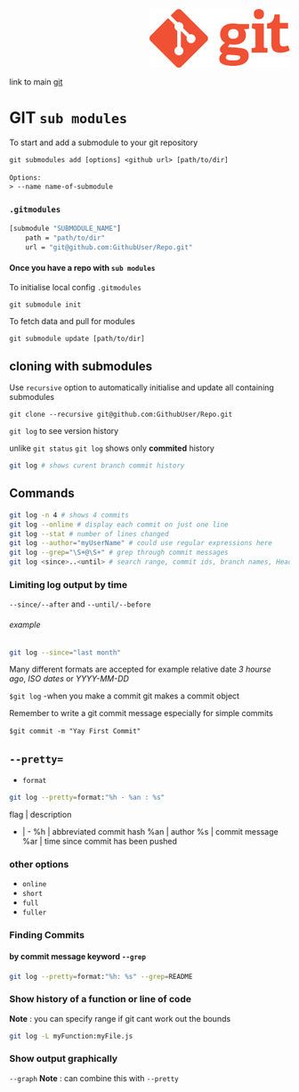 <head><link href="git.css" rel="stylesheet" type="text/css"></head>
<img src="./gitLogo.png" width=50% style="margin-left:50%"/>

link to main [git](git.md)
# GIT `sub modules`

To start and add a submodule to your git repository
```
git submodules add [options] <github url> [path/to/dir]

Options: 
> --name name-of-submodule
```
### `.gitmodules`
```bash
[submodule "SUBMODULE_NAME"]
	path = "path/to/dir"
	url = "git@github.com:GithubUser/Repo.git"
```


#### Once you have a repo with `sub modules`

To initialise local config `.gitmodules`
```
git submodule init 
```
To fetch data and pull for modules
```
git submodule update [path/to/dir]
```
## cloning with <span class="Khaki">submodules</span>
Use `recursive` option to automatically initialise and update all containing submodules 

    git clone --recursive git@github.com:GithubUser/Repo.git


`git log` to see version history

unlike `git status` `git log` shows only <b class="Crimson">commited</b> history
```zsh 
git log # shows curent branch commit history
```

## Commands

``` bash
git log -n 4 # shows 4 commits
git log --online # display each commit on just one line
git log --stat # number of lines changed
git log --author="myUserName" # could use regular expressions here
git log --grep="\S+@\S+" # grep through commit messages
git log <since>..<until> # search range, commit ids, branch names, Head etc
```

### Limiting log output by time
`--since/--after` and `--until/--before`
###### example
```bash
git log --since="last month"
```

Many different formats are accepted for example relative date <i class="text-green-200">3 hourse ago</i>, <i class="text-green-500">ISO dates</i> or <i class="text-green-800">YYYY-MM-DD</i>



`$git log` -when you make a commit git makes a commit object

Remember to write a git commit message especially for simple commits 

`$git commit -m "Yay First Commit"`


## `--pretty=`
- `format`
```zsh
git log --pretty=format:"%h - %an : %s"
```
flag | description 
- | -
%h | abbreviated commit hash
%an | author
%s | commit message
%ar | time since commit has been pushed

### other options
- `online` 
- `short` 
- `full` 
- `fuller` 

### Finding Commits
#### by commit message keyword `--grep`
``` zsh
git log --pretty=format:"%h: %s" --grep=README
```

### Show history of a function or line of code
<b class="Crimson">Note</b> : you can specify range if git cant work out the bounds
```zsh
git log -L myFunction:myFile.js
```

### Show output graphically
`--graph` <b class="Crimson">Note</b> : can combine this with `--pretty`